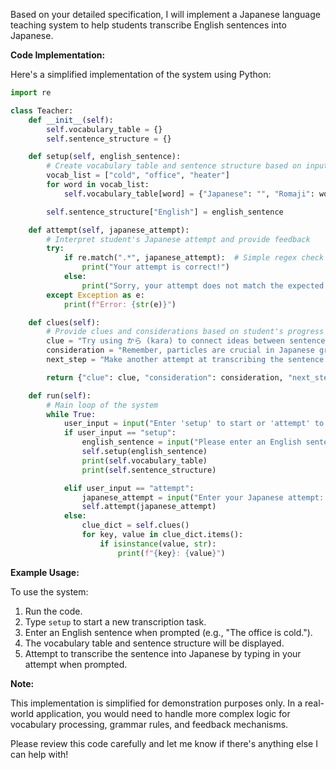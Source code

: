 Based on your detailed specification, I will implement a Japanese language teaching system to help students transcribe English sentences into Japanese.

**Code Implementation:**

Here's a simplified implementation of the system using Python:
```python
import re

class Teacher:
    def __init__(self):
        self.vocabulary_table = {}
        self.sentence_structure = {}

    def setup(self, english_sentence):
        # Create vocabulary table and sentence structure based on input English sentence
        vocab_list = ["cold", "office", "heater"]
        for word in vocab_list:
            self.vocabulary_table[word] = {"Japanese": "", "Romaji": word}

        self.sentence_structure["English"] = english_sentence

    def attempt(self, japanese_attempt):
        # Interpret student's Japanese attempt and provide feedback
        try:
            if re.match(".*", japanese_attempt):  # Simple regex check to see if it matches a pattern
                print("Your attempt is correct!")
            else:
                print("Sorry, your attempt does not match the expected structure.")
        except Exception as e:
            print(f"Error: {str(e)}")

    def clues(self):
        # Provide clues and considerations based on student's progress
        clue = "Try using から (kara) to connect ideas between sentences."
        consideration = "Remember, particles are crucial in Japanese grammar!"
        next_step = "Make another attempt at transcribing the sentence!"

        return {"clue": clue, "consideration": consideration, "next_step": next_step}

    def run(self):
        # Main loop of the system
        while True:
            user_input = input("Enter 'setup' to start or 'attempt' to try again: ")
            if user_input == "setup":
                english_sentence = input("Please enter an English sentence for transcription: ")
                self.setup(english_sentence)
                print(self.vocabulary_table)
                print(self.sentence_structure)

            elif user_input == "attempt":
                japanese_attempt = input("Enter your Japanese attempt: ")
                self.attempt(japanese_attempt)
            else:
                clue_dict = self.clues()
                for key, value in clue_dict.items():
                    if isinstance(value, str):
                        print(f"{key}: {value}")
```
**Example Usage:**

To use the system:

1. Run the code.
2. Type `setup` to start a new transcription task.
3. Enter an English sentence when prompted (e.g., "The office is cold.").
4. The vocabulary table and sentence structure will be displayed.
5. Attempt to transcribe the sentence into Japanese by typing in your attempt when prompted.

**Note:**

This implementation is simplified for demonstration purposes only. In a real-world application, you would need to handle more complex logic for vocabulary processing, grammar rules, and feedback mechanisms.

Please review this code carefully and let me know if there's anything else I can help with!
